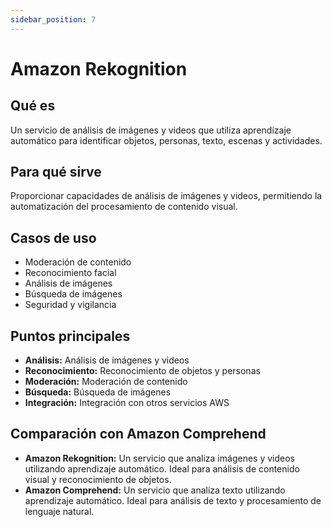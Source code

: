 ```yaml
---
sidebar_position: 7
---
```


# Amazon Rekognition

## Qué es
Un servicio de análisis de imágenes y videos que utiliza aprendizaje automático para identificar objetos, personas, texto, escenas y actividades.

## Para qué sirve
Proporcionar capacidades de análisis de imágenes y videos, permitiendo la automatización del procesamiento de contenido visual.

## Casos de uso
- Moderación de contenido
- Reconocimiento facial
- Análisis de imágenes
- Búsqueda de imágenes
- Seguridad y vigilancia

## Puntos principales
- **Análisis:** Análisis de imágenes y videos
- **Reconocimiento:** Reconocimiento de objetos y personas
- **Moderación:** Moderación de contenido
- **Búsqueda:** Búsqueda de imágenes
- **Integración:** Integración con otros servicios AWS

## Comparación con Amazon Comprehend
- **Amazon Rekognition:** Un servicio que analiza imágenes y videos utilizando aprendizaje automático. Ideal para análisis de contenido visual y reconocimiento de objetos.
- **Amazon Comprehend:** Un servicio que analiza texto utilizando aprendizaje automático. Ideal para análisis de texto y procesamiento de lenguaje natural. 